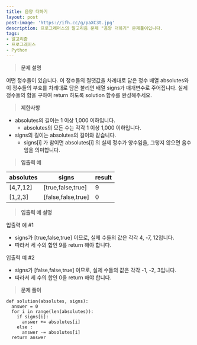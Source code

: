 ```yaml
---
title: 음양 더하기
layout: post
post-image: 'https://ifh.cc/g/paXC3t.jpg'
description: 프로그래머스의 알고리즘 문제 "음양 더하기" 문제풀이입니다.
tags:
- 알고리즘
- 프로그래머스
- Python
---
```



>**문제 설명**

어떤 정수들이 있습니다. 이 정수들의 절댓값을 차례대로 담은 정수 배열 absolutes와 이 정수들의 부호를 차례대로 담은 불리언 배열 signs가 매개변수로 주어집니다. 실제 정수들의 합을 구하여 return 하도록 solution 함수를 완성해주세요.

>**제한사항**

<ul>
<li>absolutes의 길이는 1 이상 1,000 이하입니다.

<ul>
<li>absolutes의 모든 수는 각각 1 이상 1,000 이하입니다.</li>
</ul></li>
<li>signs의 길이는 absolutes의 길이와 같습니다.

<ul>
<li> signs[i]  가 참이면  absolutes[i]  의 실제 정수가 양수임을, 그렇지 않으면 음수임을 의미합니다.</li>
</ul></li>
</ul>

>**입출력 예**

| absolutes | signs | result |
|--|--|--|
| [4,7,12] | [true,false,true] | 9 |
| [1,2,3] | [false,false,true] | 0 |

>**입출력 예 설명**

입출력 예 #1

<ul>
<li>signs가  [true,false,true]  이므로, 실제 수들의 값은 각각 4, -7, 12입니다.</li>
<li>따라서 세 수의 합인 9를 return 해야 합니다.</li>
</ul>

입출력 예 #2

<ul>
<li>signs가  [false,false,true]  이므로, 실제 수들의 값은 각각 -1, -2, 3입니다.</li>
<li>따라서 세 수의 합인 0을 return 해야 합니다.</li>
</ul>

>**문제 풀이**

	def solution(absolutes, signs):
	  answer = 0
	  for i in range(len(absolutes)):
	    if signs[i]:
	      answer += absolutes[i]
	    else :
	      answer -= absolutes[i]
	  return answer



